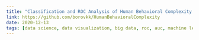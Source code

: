 ```yaml
---
title: "Classification and ROC Analysis of Human Behavioral Complexity Study"
link: https://github.com/borovkk/HumanBehavioralComplexity
date: 2020-12-13
tags: [data science, data visualization, big data, roc, auc, machine learning]
---
```

